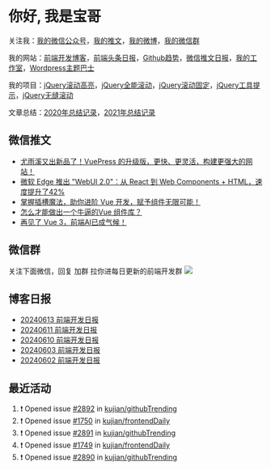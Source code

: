 
# 你好, 我是宝哥

关注我：[我的微信公众号](https://open.weixin.qq.com/qr/code?username=caibaojian_com)，[我的推文](https://weixin.qdkfweb.cn/)，[我的微博](https://weibo.com/kujian)，[我的微信群](https://qdkfweb.cn/go/weixinqun)

我的网站：[前端开发博客](https://qdkfweb.cn/)，[前端头条日报](https://toutiao.qdkfweb.cn/)，[Github趋势](https://github.qdkfweb.cn/)，[微信推文日报](https://weixin.qdkfweb.cn/)，[我的工作室](https://diy.qdkfweb.cn/)，[Wordpress主题巴士](https://wp.qdkfweb.cn/)

我的项目：[jQuery滚动高亮](https://github.com/kujian/scrollHighlight)，[jQuery全能滚动](https://github.com/kujian/power-slider)，[jQuery滚动固定](https://github.com/kujian/scrollfix)，[jQuery工具提示](https://github.com/kujian/tooltip)，[jQuery无缝滚动](http://github.com/kujian/scrollForever)

文章总结：[2020年总结记录](https://mp.weixin.qq.com/s/u0YW8BFWYLquVauhHrkSMQ)，[2021年总结记录](https://mp.weixin.qq.com/s/zMnxIpxMdDrIyuLxHRnSPw)


## 微信推文

<!-- BLOG-POST-LIST:START -->
- [尤雨溪又出新品了！VuePress 的升级版，更快、更灵活，构建更强大的网站！](https://weixin.qdkfweb.cn/49242.html)
- [微软 Edge 推出 &quot;WebUI 2.0&quot;：从 React 到 Web Components + HTML，速度提升了42%](https://weixin.qdkfweb.cn/49243.html)
- [掌握插槽魔法，助你进阶 Vue 开发，赋予组件无限可能！](https://weixin.qdkfweb.cn/49188.html)
- [怎么才能做出一个牛逼的Vue 组件库？](https://weixin.qdkfweb.cn/49073.html)
- [再见了 Vue 3，前端AI已成气候！](https://weixin.qdkfweb.cn/49079.html)
<!-- BLOG-POST-LIST:END -->

## 微信群
关注下面微信，回复 加群 拉你进每日更新的前端开发群
![](https://pic.qdkfweb.cn/uploads/2023/11/weixin.png)

## 博客日报

<!-- DAILY:START -->
- [20240613 前端开发日报](https://qdkfweb.cn/fe-daily-20240613.html)
- [20240611 前端开发日报](https://qdkfweb.cn/fe-daily-20240611.html)
- [20240610 前端开发日报](https://qdkfweb.cn/fe-daily-20240610.html)
- [20240603 前端开发日报](https://qdkfweb.cn/fe-daily-20240603.html)
- [20240602 前端开发日报](https://qdkfweb.cn/fe-daily-20240602.html)
<!-- DAILY:END -->


## 最近活动

<!--START_SECTION:activity-->
1. ❗ Opened issue [#2892](https://github.com/kujian/githubTrending/issues/2892) in [kujian/githubTrending](https://github.com/kujian/githubTrending)
2. ❗ Opened issue [#1750](https://github.com/kujian/frontendDaily/issues/1750) in [kujian/frontendDaily](https://github.com/kujian/frontendDaily)
3. ❗ Opened issue [#2891](https://github.com/kujian/githubTrending/issues/2891) in [kujian/githubTrending](https://github.com/kujian/githubTrending)
4. ❗ Opened issue [#1749](https://github.com/kujian/frontendDaily/issues/1749) in [kujian/frontendDaily](https://github.com/kujian/frontendDaily)
5. ❗ Opened issue [#2890](https://github.com/kujian/githubTrending/issues/2890) in [kujian/githubTrending](https://github.com/kujian/githubTrending)
<!--END_SECTION:activity-->

